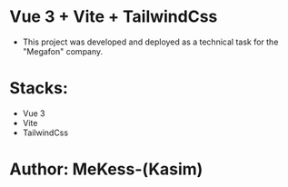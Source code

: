 # Vue 3 + Vite + TailwindCss

- This project was developed and deployed as a technical task for the "Megafon" company.

# Stacks:

- Vue 3
- Vite
- TailwindCss

# Author: MeKess-(Kasim)
